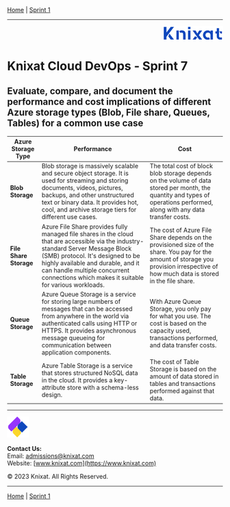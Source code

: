 [Home](../README.md) | [Sprint 1](README.md)

---

<p align="right">
    <img src="../.assets/logo-02.png" width="140x" />
</p>

# Knixat Cloud DevOps - Sprint 7

## Evaluate, compare, and document the performance and cost implications of different Azure storage types (Blob, File share, Queues, Tables) for a common use case

| Azure Storage Type | Performance | Cost |
| --- | --- | --- |
| **Blob Storage** | Blob storage is massively scalable and secure object storage. It is used for streaming and storing documents, videos, pictures, backups, and other unstructured text or binary data. It provides hot, cool, and archive storage tiers for different use cases. | The total cost of block blob storage depends on the volume of data stored per month, the quantity and types of operations performed, along with any data transfer costs. |
| **File Share Storage** | Azure File Share provides fully managed file shares in the cloud that are accessible via the industry-standard Server Message Block (SMB) protocol. It's designed to be highly available and durable, and it can handle multiple concurrent connections which makes it suitable for various workloads. | The cost of Azure File Share depends on the provisioned size of the share. You pay for the amount of storage you provision irrespective of how much data is stored in the file share. |
| **Queue Storage** | Azure Queue Storage is a service for storing large numbers of messages that can be accessed from anywhere in the world via authenticated calls using HTTP or HTTPS. It provides asynchronous message queueing for communication between application components. | With Azure Queue Storage, you only pay for what you use. The cost is based on the capacity used, transactions performed, and data transfer costs. |
| **Table Storage** | Azure Table Storage is a service that stores structured NoSQL data in the cloud. It provides a key-attribute store with a schema-less design. | The cost of Table Storage is based on the amount of data stored in tables and transactions performed against that data. |


---

<p align="left">
    <img src="../.assets/logo-03.png" width="50x" />
</p>

**Contact Us:**  
Email: [admissions@knixat.com](mailto:admissions@email.com)  
Website: [www.knixat.com](https://www.knixat.com)

&copy; 2023 Knixat. All Rights Reserved.

---

[Home](../README.md) | [Sprint 1](README.md)
